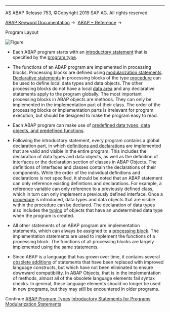   

* * *

AS ABAP Release 753, ©Copyright 2019 SAP AG. All rights reserved.

[ABAP Keyword Documentation](https://help.sap.com/doc/abapdocu_753_index_htm/7.53/en-US/abenabap.htm) →  [ABAP − Reference](https://help.sap.com/doc/abapdocu_753_index_htm/7.53/en-US/abenabap_reference.htm) → 

Program Layout

![Figure](abdoc_program.gif)

-   Each ABAP program starts with an [introductory statement](https://help.sap.com/doc/abapdocu_753_index_htm/7.53/en-US/abenabap_program_statement.htm) that is specified by the [program type](https://help.sap.com/doc/abapdocu_753_index_htm/7.53/en-US/abenprogram_type_oview.htm).

-   The functions of an ABAP program are implemented in processing blocks. Processing blocks are defined using [modularization statements](https://help.sap.com/doc/abapdocu_753_index_htm/7.53/en-US/abenabap_language_modularization.htm). [Declarative statements](https://help.sap.com/doc/abapdocu_753_index_htm/7.53/en-US/abenabap_declarations.htm) in processing blocks of the type [procedure](https://help.sap.com/doc/abapdocu_753_index_htm/7.53/en-US/abenabap_language_procedures.htm) can be used to define local data types and data objects. The other processing blocks do not have a local [data area](https://help.sap.com/doc/abapdocu_753_index_htm/7.53/en-US/abendata_area_glosry.htm "Glossary Entry") and any declarative statements apply to the program globally. The most important processing blocks in ABAP objects are methods. They can only be implemented in the implementation part of their class. The order of the processing blocks or implementation parts is irrelevant for program execution, but should be designed to make the program easy to read.

-   Each ABAP program can make use of [predefined data types, data objects, and predefined functions](https://help.sap.com/doc/abapdocu_753_index_htm/7.53/en-US/abenbuilt_in.htm).

-   Following the introductory statement, every program contains a global declaration part, in which [definitions and declarations](https://help.sap.com/doc/abapdocu_753_index_htm/7.53/en-US/abenabap_declarations.htm) are implemented that are valid and visible in the entire program. This includes the declaration of data types and data objects, as well as the definition of interfaces or the declaration section of classes in ABAP Objects. The definitions of interfaces and classes contain the declarations of their components. While the order of the individual definitions and declarations is not specified, it should be noted that an ABAP statement can only reference existing definitions and declarations. For example, a reference variable can only reference to a previously defined class, which in turn can only implement a previously defined interface. Once a [procedure](https://help.sap.com/doc/abapdocu_753_index_htm/7.53/en-US/abenprocedure_glosry.htm "Glossary Entry") is introduced, data types and data objects that are visible within the procedure can be declared. The declaration of data types also includes the [typing](https://help.sap.com/doc/abapdocu_753_index_htm/7.53/en-US/abentyping.htm) of objects that have an undetermined data type when the program is created.

-   All other statements of an ABAP program are implementation statements, which can always be assigned to a [processing block](https://help.sap.com/doc/abapdocu_753_index_htm/7.53/en-US/abenprocessing_block_glosry.htm "Glossary Entry"). The implementation statements are used to implement the functions of a processing block. The functions of all processing blocks are largely implemented using the same statements.

-   Since ABAP is a language that has grown over time, it contains several [obsolete additions](https://help.sap.com/doc/abapdocu_753_index_htm/7.53/en-US/abenabap_obsolete.htm) of statements that have been replaced with improved language constructs, but which have not been eliminated to ensure downward compatibility. In ABAP Objects, that is in the implementation of methods, almost all of the obsolete language elements fail syntax checks. In general, these language elements should no longer be used in new programs, but they may still be encountered in older programs.

Continue
[ABAP Program Types](https://help.sap.com/doc/abapdocu_753_index_htm/7.53/en-US/abenprogram_type_oview.htm)
[Introductory Statements for Programs](https://help.sap.com/doc/abapdocu_753_index_htm/7.53/en-US/abenabap_program_statement.htm)
[Modularization Statements](https://help.sap.com/doc/abapdocu_753_index_htm/7.53/en-US/abenabap_language_modularization.htm)